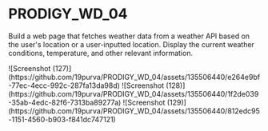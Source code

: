 # PRODIGY_WD_04
<p>
  Build a web page that fetches weather data from a weather API based on the user's location or a user-inputted location. 
Display the current weather conditions, temperature, and other relevant information.
</p>
![Screenshot (127)](https://github.com/19purva/PRODIGY_WD_04/assets/135506440/e264e9bf-77ec-4ecc-992c-287fa13da98d)
![Screenshot (128)](https://github.com/19purva/PRODIGY_WD_04/assets/135506440/1f2de039-35ab-4edc-82f6-7313ba89277a)
![Screenshot (129)](https://github.com/19purva/PRODIGY_WD_04/assets/135506440/812edc95-1151-4560-b903-f841dc747121)
